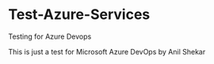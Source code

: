 # Test-Azure-Services
Testing for Azure Devops

This is just a test for Microsoft Azure DevOps
by Anil Shekar
